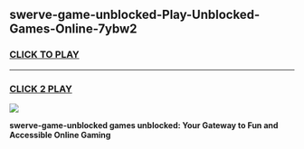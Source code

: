 
## swerve-game-unblocked-Play-Unblocked-Games-Online-7ybw2
<h3>
<a href="https://premium76.site?title=swerve-game-unblocked&ref=25A">CLICK TO PLAY</a></h3>
<hr>

<h3>
<a href="https://premium76.site?title=swerve-game-unblocked&ref=25A">CLICK 2 PLAY</a>
  
</h3>

<a href="https://premium76.site?title=swerve-game-unblocked&ref=25A"><img src="https://clearcache.store/games.png"></a>


**swerve-game-unblocked games unblocked: Your Gateway to Fun and Accessible Online Gaming**
